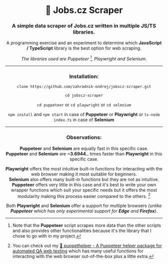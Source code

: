 <div align="center">

# 💼 Jobs.cz Scraper

### A simple data scraper of Jobs.cz written in multiple JS/TS libraries.

A programming exercise and an experiment to determine which **JavaScript / TypeScript** library is the best option for web scraping.

*The libraries used are Puppeteer [^1], Playwright and Selenium.*

***

### Installation:

`clone https://github.com/zahradnik-ondrej/jobscz-scraper.git`

`cd jobscz-scraper`

`cd puppeteer` or `cd playwright` or `cd selenium`

`npm install` and `npm start` in case of **Puppeteer** or **Playwright** or `ts-node index.ts` in case of **Selenium**

***

### Observations:

**Puppeteer** and **Selenium** are equally fast in this specific case.  
**Puppeteer** and **Selenium** are **~3.6944..** times faster than **Playwright** in this specific case.

**Playwright** offers the most intuitive built-in functions for interacting with the web browser making it most suitable for beginners.  
**Selenium** also offers many built-in functions but they are not as intuitive.  
**Puppeteer** offers very little in this case and it's best to write your own wrapper functions which suit your specific needs but it offers the most modularity making this process easier compared to the others. [^2]

Both **Playwright** and **Selenium** offer a support for multiple browsers *(unlike **Puppeteer** which has only experimental support for **Edge** and **Firefox**)*.

[^1]: Note that the **Puppeteer** script scrapes more data than the other scripts and also provides other functionalities because it's the library that I chose to go with in my project.

[^2]: You can check out my [🧰 puppethelper - A Puppeteer helper package for automated QA web testing](https://github.com/zahradnik-ondrej/puppethelper) which has many useful functions for interacting with the web browser out-of-the-box plus a little extra.

</div>
